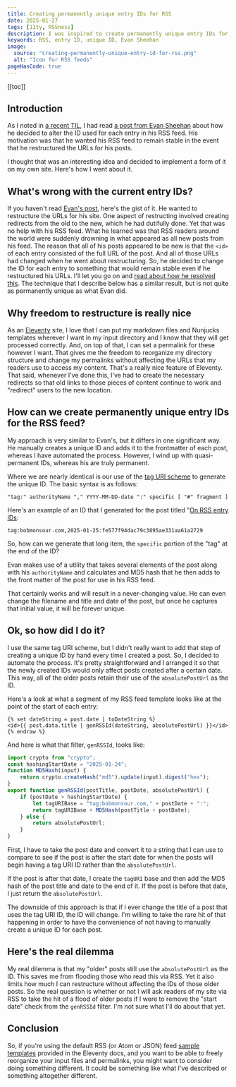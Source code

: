 ```yaml
---
title: Creating permanently unique entry IDs for RSS
date: 2025-01-27
tags: [11ty, RSSness]
description: I was inspired to create permanently unique entry IDs for my RSS feed after reading a post by Evan Sheehan.
keywords: RSS, entry ID, unique ID, Evan Sheehan
image:
  source: "creating-permanently-unique-entry-id-for-rss.png"
  alt: "Icon for RSS feeds"
pageHasCode: true
---
```


[[toc]]

## Introduction

As I noted in [a recent TIL](https://bobmonsour.com/til/on-rss-entry-ids/), I had read [a post from Evan Sheehan](https://darthmall.net/2025/on-the-importance-of-stable-ids/) about how he decided to alter the ID used for each entry in his RSS feed. His motivation was that he wanted his RSS feed to remain stable in the event that he restructured the URLs for his posts.

I thought that was an interesting idea and decided to implement a form of it on my own site. Here's how I went about it.

## What's wrong with the current entry IDs?

If you haven't read [Evan's post](https://darthmall.net/2025/on-the-importance-of-stable-ids/), here's the gist of it. He wanted to restructure the URLs for his site. One aspect of restructing involved creating redirects from the old to the new, which he had dutifully done. Yet that was no help with his RSS feed. What he learned was that RSS readers around the world were suddenly drowning in what appeared as all new posts from his feed. The reason that all of his posts appeared to be new is that the `<id>` of each entry consisted of the full URL of the post. And all of those URLs had changed when he went about restructuring. So, he decided to change the ID for each entry to something that would remain stable even if he restructured his URLs. I'll let you go on and [read about how he resolved this](<(https://darthmall.net/2025/on-the-importance-of-stable-ids/)>). The technique that I describe below has a similar result, but is not quite as permanently unique as what Evan did.

## Why freedom to restructure is really nice

As an [Eleventy](https://11ty.dev) site, I love that I can put my markdown files and Nunjucks templates wherever I want in my input directory and I know that they will get processed correctly. And, on top of that, I can set a permalink for these however I want. That gives me the freedom to reorganize my directory structure and change my permalinks without affecting the URLs that my readers use to access my content. That's a really nice feature of Eleventy. That said, whenever I've done this, I've had to create the necessary redirects so that old links to those pieces of content continue to work and "redirect" users to the new location.

## How can we create permanently unique entry IDs for the RSS feed?

My approach is very similar to Evan's, but it differs in one significant way. He manually creates a unique ID and adds it to the frontmatter of each post, whereas I have automated the process. However, I wind up with quasi-permanent IDs, whereas his are truly permanent.

Where we are nearly identical is our use of the [tag URI scheme](https://en.wikipedia.org/wiki/Tag_URI_scheme) to generate the unique ID. The basic syntax is as follows:

```text
"tag:" authorityName "," YYYY-MM-DD-date ":" specific [ "#" fragment ]
```

Here's an example of an ID that I generated for the post titled "[On RSS entry IDs](/til/on-rss-entry-ids/):

```text
tag:bobmonsour.com,2025-01-25:fe577f94dac79c3895ae331aa61a2729
```

So, how can we generate that long item, the `specific` portion of the "tag" at the end of the ID?

Evan makes use of a utility that takes several elements of the post along with his `authorityName` and calculates and MD5 hash that he then adds to the front matter of the post for use in his RSS feed.

That certainly works and will result in a never-changing value. He can even change the filename and title and date of the post, but once he captures that initial value, it will be forever unique.

## Ok, so how did I do it?

I use the same tag URI scheme, but I didn't really want to add that step of creating a unique ID by hand every time I created a post. So, I decided to automate the process. It's pretty straightforward and I arranged it so that the newly created IDs would only affect posts created after a certain date. This way, all of the older posts retain their use of the `absolutePostUrl` as the ID.

Here's a look at what a segment of my RSS feed template looks like at the point of the start of each entry:

```jinja2{% raw %}
{% set dateString = post.date | toDateString %}
<id>{{ post.data.title | genRSSId(dateString, absolutePostUrl) }}</id>{% endraw %}
```

And here is what that filter, `genRSSId`, looks like:

```js
import crypto from "crypto";
const hashingStartDate = "2025-01-24";
function MD5Hash(input) {
	return crypto.createHash("md5").update(input).digest("hex");
}
export function genRSSId(postTitle, postDate, absolutePostUrl) {
	if (postDate > hashingStartDate) {
		let tagURIBase = "tag:bobmonsour.com," + postDate + ":";
		return tagURIBase + MD5Hash(postTitle + postDate);
	} else {
		return absolutePostUrl;
	}
}
```

First, I have to take the post date and convert it to a string that I can use to compare to see if the post is after the start date for when the posts will begin having a tag URI ID rather than the `absolutePostUrl`.

If the post is after that date, I create the `tagURI` base and then add the MD5 hash of the post title and date to the end of it. If the post is before that date, I just return the `absolutePostUrl`.

The downside of this approach is that if I ever change the title of a post that uses the tag URI ID, the ID will change. I'm willing to take the rare hit of that happening in order to have the convenience of not having to manually create a unique ID for each post.

## Here's the real dilemma

My real dilemma is that my "older" posts still use the `absolutePostUrl` as the ID. This saves me from flooding those who read this via RSS. Yet it also limits how much I can restructure without affecting the IDs of those older posts. So the real question is whether or not I will ask readers of my site via RSS to take the hit of a flood of older posts if I were to remove the "start date" check from the `genRSSId` filter. I'm not sure what I'll do about that yet.

## Conclusion

So, if you're using the default RSS (or Atom or JSON) feed [sample templates](https://www.11ty.dev/docs/plugins/rss/#sample-feed-templates) provided in the Eleventy docs, and you want to be able to freely reorganize your input files and permalinks, you might want to consider doing something different. It could be something like what I've described or something altogether different.
